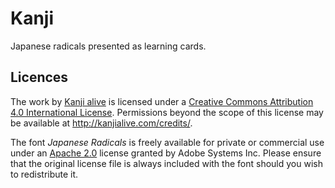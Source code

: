 # Kanji

Japanese radicals presented as learning cards.

## Licences

The work by <a xmlns:cc="http://creativecommons.org/ns#" href="http://kanjialive.com" property="cc:attributionName" rel="cc:attributionURL">Kanji alive</a> is licensed under a <a rel="license" href="http://creativecommons.org/licenses/by/4.0/">Creative Commons Attribution 4.0 International License</a>. Permissions beyond the scope of this license may be available at <a xmlns:cc="http://creativecommons.org/ns#" href="http://kanjialive.com/credits/" rel="cc:morePermissions">http://kanjialive.com/credits/</a>.

The font _Japanese Radicals_ is freely available for private or commercial use under an [Apache 2.0](http://www.apache.org/licenses/LICENSE-2.0.html) license granted by Adobe Systems Inc.
Please ensure that the original license file is always included with the font should you wish to redistribute it.
